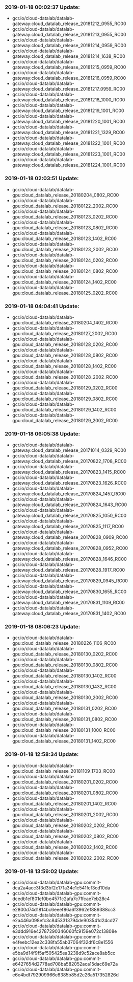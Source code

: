 ### 2019-01-18 00:02:37 Update:

- gcr.io/cloud-datalab/datalab-gateway:cloud_datalab_release_20181212_0955_RC00
- gcr.io/cloud-datalab/datalab-gateway:cloud_datalab_release_20181213_0955_RC00
- gcr.io/cloud-datalab/datalab-gateway:cloud_datalab_release_20181214_0959_RC00
- gcr.io/cloud-datalab/datalab-gateway:cloud_datalab_release_20181214_1638_RC00
- gcr.io/cloud-datalab/datalab-gateway:cloud_datalab_release_20181215_0959_RC00
- gcr.io/cloud-datalab/datalab-gateway:cloud_datalab_release_20181216_0959_RC00
- gcr.io/cloud-datalab/datalab-gateway:cloud_datalab_release_20181217_0959_RC00
- gcr.io/cloud-datalab/datalab-gateway:cloud_datalab_release_20181218_1000_RC00
- gcr.io/cloud-datalab/datalab-gateway:cloud_datalab_release_20181219_1001_RC00
- gcr.io/cloud-datalab/datalab-gateway:cloud_datalab_release_20181220_1001_RC00
- gcr.io/cloud-datalab/datalab-gateway:cloud_datalab_release_20181221_1329_RC00
- gcr.io/cloud-datalab/datalab-gateway:cloud_datalab_release_20181222_1001_RC00
- gcr.io/cloud-datalab/datalab-gateway:cloud_datalab_release_20181223_1001_RC00
- gcr.io/cloud-datalab/datalab-gateway:cloud_datalab_release_20181224_1001_RC00
### 2019-01-18 02:03:51 Update:

- gcr.io/cloud-datalab/datalab-gpu:cloud_datalab_release_20180204_0802_RC00
- gcr.io/cloud-datalab/datalab-gpu:cloud_datalab_release_20180122_2002_RC00
- gcr.io/cloud-datalab/datalab-gpu:cloud_datalab_release_20180123_0202_RC00
- gcr.io/cloud-datalab/datalab-gpu:cloud_datalab_release_20180123_0802_RC00
- gcr.io/cloud-datalab/datalab-gpu:cloud_datalab_release_20180123_1402_RC00
- gcr.io/cloud-datalab/datalab-gpu:cloud_datalab_release_20180123_2002_RC00
- gcr.io/cloud-datalab/datalab-gpu:cloud_datalab_release_20180124_0202_RC00
- gcr.io/cloud-datalab/datalab-gpu:cloud_datalab_release_20180124_0802_RC00
- gcr.io/cloud-datalab/datalab-gpu:cloud_datalab_release_20180124_1402_RC00
- gcr.io/cloud-datalab/datalab-gpu:cloud_datalab_release_20180125_0202_RC00
### 2019-01-18 04:04:41 Update:

- gcr.io/cloud-datalab/datalab-gpu:cloud_datalab_release_20180204_1402_RC00
- gcr.io/cloud-datalab/datalab-gpu:cloud_datalab_release_20180127_2002_RC00
- gcr.io/cloud-datalab/datalab-gpu:cloud_datalab_release_20180128_0202_RC00
- gcr.io/cloud-datalab/datalab-gpu:cloud_datalab_release_20180128_0802_RC00
- gcr.io/cloud-datalab/datalab-gpu:cloud_datalab_release_20180128_1402_RC00
- gcr.io/cloud-datalab/datalab-gpu:cloud_datalab_release_20180128_2002_RC00
- gcr.io/cloud-datalab/datalab-gpu:cloud_datalab_release_20180129_0202_RC00
- gcr.io/cloud-datalab/datalab-gpu:cloud_datalab_release_20180129_0802_RC00
- gcr.io/cloud-datalab/datalab-gpu:cloud_datalab_release_20180129_1402_RC00
- gcr.io/cloud-datalab/datalab-gpu:cloud_datalab_release_20180129_2002_RC00
### 2019-01-18 06:05:38 Update:

- gcr.io/cloud-datalab/datalab-gateway:cloud_datalab_release_20171014_0329_RC00
- gcr.io/cloud-datalab/datalab-gateway:cloud_datalab_release_20170822_1708_RC00
- gcr.io/cloud-datalab/datalab-gateway:cloud_datalab_release_20170823_1415_RC00
- gcr.io/cloud-datalab/datalab-gateway:cloud_datalab_release_20170823_1626_RC00
- gcr.io/cloud-datalab/datalab-gateway:cloud_datalab_release_20170824_1457_RC00
- gcr.io/cloud-datalab/datalab-gateway:cloud_datalab_release_20170824_1643_RC00
- gcr.io/cloud-datalab/datalab-gateway:cloud_datalab_release_20170825_1050_RC00
- gcr.io/cloud-datalab/datalab-gateway:cloud_datalab_release_20170825_1117_RC00
- gcr.io/cloud-datalab/datalab-gateway:cloud_datalab_release_20170828_0909_RC00
- gcr.io/cloud-datalab/datalab-gateway:cloud_datalab_release_20170828_0952_RC00
- gcr.io/cloud-datalab/datalab-gateway:cloud_datalab_release_20170828_1646_RC00
- gcr.io/cloud-datalab/datalab-gateway:cloud_datalab_release_20170828_1917_RC00
- gcr.io/cloud-datalab/datalab-gateway:cloud_datalab_release_20170829_0945_RC00
- gcr.io/cloud-datalab/datalab-gateway:cloud_datalab_release_20170830_1655_RC00
- gcr.io/cloud-datalab/datalab-gateway:cloud_datalab_release_20170831_1109_RC00
- gcr.io/cloud-datalab/datalab-gateway:cloud_datalab_release_20170831_1402_RC00
### 2019-01-18 08:06:23 Update:

- gcr.io/cloud-datalab/datalab-gpu:cloud_datalab_release_20180226_1106_RC00
- gcr.io/cloud-datalab/datalab-gpu:cloud_datalab_release_20180130_0202_RC00
- gcr.io/cloud-datalab/datalab-gpu:cloud_datalab_release_20180130_0802_RC00
- gcr.io/cloud-datalab/datalab-gpu:cloud_datalab_release_20180130_1402_RC00
- gcr.io/cloud-datalab/datalab-gpu:cloud_datalab_release_20180130_1432_RC00
- gcr.io/cloud-datalab/datalab-gpu:cloud_datalab_release_20180130_2002_RC00
- gcr.io/cloud-datalab/datalab-gpu:cloud_datalab_release_20180131_0202_RC00
- gcr.io/cloud-datalab/datalab-gpu:cloud_datalab_release_20180131_0802_RC00
- gcr.io/cloud-datalab/datalab-gpu:cloud_datalab_release_20180131_1000_RC00
- gcr.io/cloud-datalab/datalab-gpu:cloud_datalab_release_20180131_1402_RC00
### 2019-01-18 12:58:34 Update:

- gcr.io/cloud-datalab/datalab-gpu:cloud_datalab_release_20181109_1703_RC00
- gcr.io/cloud-datalab/datalab-gpu:cloud_datalab_release_20180201_0202_RC00
- gcr.io/cloud-datalab/datalab-gpu:cloud_datalab_release_20180201_0802_RC00
- gcr.io/cloud-datalab/datalab-gpu:cloud_datalab_release_20180201_1402_RC00
- gcr.io/cloud-datalab/datalab-gpu:cloud_datalab_release_20180201_2002_RC00
- gcr.io/cloud-datalab/datalab-gpu:cloud_datalab_release_20180202_0202_RC00
- gcr.io/cloud-datalab/datalab-gpu:cloud_datalab_release_20180202_0802_RC00
- gcr.io/cloud-datalab/datalab-gpu:cloud_datalab_release_20180202_1402_RC00
- gcr.io/cloud-datalab/datalab-gpu:cloud_datalab_release_20180202_2002_RC00
### 2019-01-18 13:59:02 Update:

- gcr.io/cloud-datalab/datalab-gpu:commit-dca2a4acc3f3d3bf2e171a34c1c541fcf3cd10da
- gcr.io/cloud-datalab/datalab-gpu:commit-dcedb1ef801ef0be4571c2afa7c7ffcae7eb28c4
- gcr.io/cloud-datalab/datalab-gpu:commit-e2800d74d1814bc6eeef86a6f3962ef889388cc3
- gcr.io/cloud-datalab/datalab-gpu:commit-e2a446a098efc3c8453313794de903541d24cd27
- gcr.io/cloud-datalab/datalab-gpu:commit-e3ddd916e42787290346060fc9159e072c13808e
- gcr.io/cloud-datalab/datalab-gpu:commit-e4feebc12ea2c338fa55ab37064f32df6c8e1556
- gcr.io/cloud-datalab/datalab-gpu:commit-e5ba9d14f9f5af505425ea3238d9c52ace8ab5cc
- gcr.io/cloud-datalab/datalab-gpu:commit-e6427654d2778ad708ba582052aca15dac69e72a
- gcr.io/cloud-datalab/datalab-gpu:commit-e6e4bdf792909966e8385b85d2c26a517352826d
